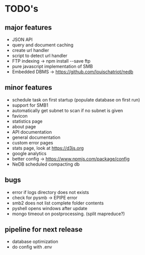 # TODO's

## major features
- JSON API
- query and document caching
- create url handler
- script to detect url handler
- FTP indexing -> npm install --save ftp
- pure javascript implementation of SMB
- Embedded DBMS -> https://github.com/louischatriot/nedb

## minor features
- schedule task on first startup (populate database on first run)
- support for SMB1
- automatically get subnet to scan if no subnet is given
- favicon
- statistics page
- about page
- API documentation
- general documentation
- custom error pages
- stats page, look at https://d3js.org
- google analytics
- better config -> https://www.npmjs.com/package/config
- NeDB scheduled compacting db

## bugs
- error if logs directory does not exists
- check for pysmb -> EPIPE error
- smb2 does not list complete folder contents
- pyshell opens windows after update
- mongo timeout on postprocessing. (split mapreduce?)

## pipeline for next release
- database optimization
- do config with .env